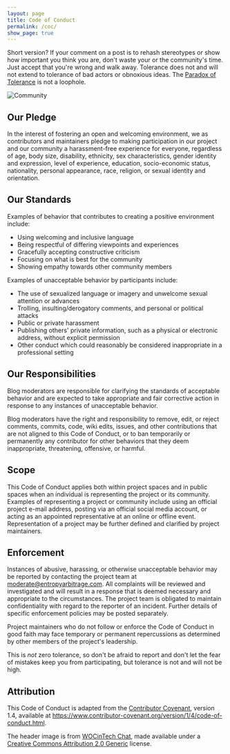 ```yaml
---
layout: page
title: Code of Conduct
permalink: /coc/
show_page: true
---
```


Short version?  If your comment on a post is to rehash stereotypes or show how important you think you are, don't waste your or the community's time.  Just accept that you're wrong and walk away.  Tolerance does not and will not extend to tolerance of bad actors or obnoxious ideas.  The [Paradox of Tolerance](https://en.wikipedia.org/wiki/Paradox_of_tolerance) is not a loophole.

![Community](/blog/assets/25900843762_10681cb9f9_k.jpg)

## Our Pledge

In the interest of fostering an open and welcoming environment, we as contributors and maintainers pledge to making participation in our project and our community a harassment-free experience for everyone, regardless of age, body size, disability, ethnicity, sex characteristics, gender identity and expression, level of experience, education, socio-economic status, nationality, personal appearance, race, religion, or sexual identity and orientation.

## Our Standards

Examples of behavior that contributes to creating a positive environment include:

 * Using welcoming and inclusive language
 * Being respectful of differing viewpoints and experiences
 * Gracefully accepting constructive criticism
 * Focusing on what is best for the community
 * Showing empathy towards other community members

Examples of unacceptable behavior by participants include:

 * The use of sexualized language or imagery and unwelcome sexual attention or advances
 * Trolling, insulting/derogatory comments, and personal or political attacks
 * Public or private harassment
 * Publishing others' private information, such as a physical or electronic address, without explicit permission
 * Other conduct which could reasonably be considered inappropriate in a professional setting

## Our Responsibilities

Blog moderators are responsible for clarifying the standards of acceptable behavior and are expected to take appropriate and fair corrective action in response to any instances of unacceptable behavior.

Blog moderators have the right and responsibility to remove, edit, or reject comments, commits, code, wiki edits, issues, and other contributions that are not aligned to this Code of Conduct, or to ban temporarily or permanently any contributor for other behaviors that they deem inappropriate, threatening, offensive, or harmful.

## Scope

This Code of Conduct applies both within project spaces and in public spaces when an individual is representing the project or its community. Examples of representing a project or community include using an official project e-mail address, posting via an official social media account, or acting as an appointed representative at an online or offline event. Representation of a project may be further defined and clarified by project maintainers.

## Enforcement

Instances of abusive, harassing, or otherwise unacceptable behavior may be reported by contacting the project team at <moderate@entropyarbitrage.com>. All complaints will be reviewed and investigated and will result in a response that is deemed necessary and appropriate to the circumstances. The project team is obligated to maintain confidentiality with regard to the reporter of an incident. Further details of specific enforcement policies may be posted separately.

Project maintainers who do not follow or enforce the Code of Conduct in good faith may face temporary or permanent repercussions as determined by other members of the project's leadership.

This is *not* zero tolerance, so don't be afraid to report and don't let the fear of mistakes keep you from participating, but tolerance is not and will not be high.

## Attribution

This Code of Conduct is adapted from the [Contributor Covenant][homepage], version 1.4, available at <https://www.contributor-covenant.org/version/1/4/code-of-conduct.html>.

The header image is from [WOCinTech Chat](https://www.flickr.com/photos/wocintechchat/25900843762/), made available under a [Creative Commons Attribution 2.0 Generic](https://creativecommons.org/licenses/by/2.0/) license.

[homepage]: https://www.contributor-covenant.org
